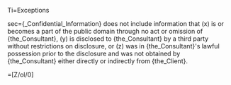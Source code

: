 Ti=Exceptions

sec={_Confidential_Information} does not include information that (x) is or becomes a part of the public domain through no act or omission of {the_Consultant}, (y) is disclosed to {the_Consultant} by a third party without restrictions on disclosure, or (z) was in {the_Consultant}'s lawful possession prior to the disclosure and was not obtained by {the_Consultant} either directly or indirectly from {the_Client}.

=[Z/ol/0]

